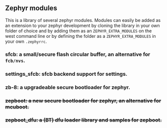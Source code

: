 ## Zephyr modules

This is a library of several zephyr modules. Modules can easily be added as an
extension to your zephyr development by cloning the library in your own folder
of choice and by adding them as an `ZEPHYR_EXTRA_MODULES` on the west command
line or by defining the folder as a `ZEPHYR_EXTRA_MODULES` in your own
`.zephyrrc`.

### sfcb: a small/secure flash circular buffer, an alternative for `fcb/nvs`.

### settings_sfcb: sfcb backend support for settings.

### zb-8: a upgradeable secure bootloader for zephyr.

### ~~zepboot: a new secure bootloader for zephyr, an alternative for mcuboot.~~

### ~~zepboot_dfu: a (BT) dfu loader library and samples for zepboot.~~


